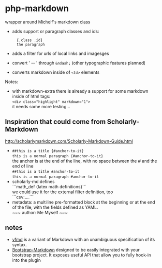 # php-markdown

wrapper around Michelf's markdown class

- adds support or paragraph classes and ids:

        {.class .id}
        the paragraph

- adds a filter for urls of local links and imagesges
- convert ' -- ' through `&ndash;` (other typographic features planned)
- converts markdown inside of `<td>` elements

Notes:

- with markdown-extra there is already a support for some markdown inside of html tags:  
  `<div class="highlight" markdown="1">`  
  it needs some more testing...

## Inspiration that could come from Scholarly-Markdown

<http://scholarlymarkdown.com/Scholarly-Markdown-Guide.html>

- `##this is a title {#anchor-to-it}`  
  `this is a normal paragraph {#anchor-to-it}`  
  the anchor is at the end of the line, with no space between the # and the end of line  
  `##this is a title #anchor-to-it`  
  `this is a normal paragraph #anchor-to-it`
- scholarly-md defines  
      \`\`\`math_def {latex math definitions}\`\`\`  
  we could use it for the external filter definition, too  
      \`\`\`csv:....\`\`\`
- metadata: a multiline pre-formatted block at the beginning or at the end of the file, with the fields defined as YAML.  
          ~~~
          author: Me Myself
          ~~~

## notes

- [vfmd](http://www.vfmd.org/vfmd-spec/syntax/) is a variant of Markdown with an unambiguous specification of its syntax.
- [Bootstrap-Markdown](http://www.codingdrama.com/bootstrap-markdown/) designed to be easily integrated with your bootstrap project. It exposes useful API that allow you to fully hook-in into the plugin
